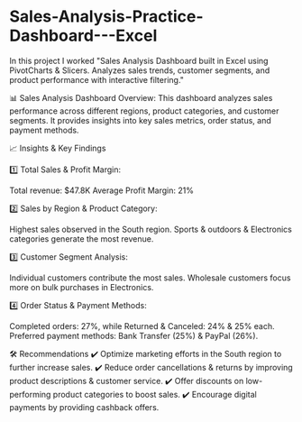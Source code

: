 # Sales-Analysis-Practice-Dashboard---Excel
In this project I worked "Sales Analysis Dashboard built in Excel using PivotCharts & Slicers. Analyzes sales trends, customer segments, and product performance with interactive filtering."

📊 Sales Analysis Dashboard
Overview:
This dashboard analyzes sales performance across different regions, product categories, and customer segments. It provides insights into key sales metrics, order status, and payment methods.

📈 Insights & Key Findings

1️⃣ Total Sales & Profit Margin:

Total revenue: $47.8K
Average Profit Margin: 21%

2️⃣ Sales by Region & Product Category:

Highest sales observed in the South region.
Sports & outdoors & Electronics categories generate the most revenue.

3️⃣ Customer Segment Analysis:

Individual customers contribute the most sales.
Wholesale customers focus more on bulk purchases in Electronics.

4️⃣ Order Status & Payment Methods:

Completed orders: 27%, while Returned & Canceled: 24% & 25% each.
Preferred payment methods: Bank Transfer (25%) & PayPal (26%).

🛠 Recommendations
✔ Optimize marketing efforts in the South region to further increase sales.
✔ Reduce order cancellations & returns by improving product descriptions & customer service.
✔ Offer discounts on low-performing product categories to boost sales.
✔ Encourage digital payments by providing cashback offers.


